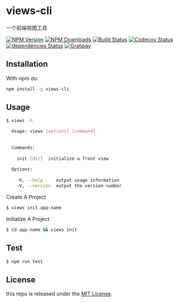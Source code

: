 # views-cli

一个前端视图工具

[![NPM Version][npm-image]][npm-url]
[![NPM Downloads][downloads-image]][downloads-url]
[![Build Status][travis-image]][travis-url]
[![Codecov Status][codecov-image]][codecov-url]
[![dependencies Status][dependencies-image]][dependencies-url]
[![Gratipay][licensed-image]][licensed-url]

## Installation
With npm do:
```bash
npm install -g views-cli
```

## Usage

```bash
$ views -h

  Usage: views [options] [command]                                                                                                
                                                                                                                                
                                                                                                                                
  Commands:                                                                                                                     
                                                                                                                                
    init [dir]  initialize a front view                                                                                         
                                                                                                                                
  Options:                                                                                                                      
                                                                                                                                
    -h, --help     output usage information                                                                                     
    -V, --version  output the version number
```

Create A Project
```bash
$ views init app-name
```

Initialize A Project
```bash
$ cd app-name && views init
```

## Test

```bash
$ npm run test
```

## License

this repo is released under the [MIT
License](http://www.opensource.org/licenses/MIT).


[npm-image]: https://img.shields.io/npm/v/views-cli.svg
[npm-url]: https://www.npmjs.org/package/views-cli
[downloads-image]: https://img.shields.io/npm/dm/views-cli.svg
[downloads-url]: https://npmjs.org/package/views-cli
[travis-image]: https://travis-ci.org/kenode/views-cli.svg?branch=master
[travis-url]: https://travis-ci.org/kenode/views-cli
[codecov-image]: https://img.shields.io/codecov/c/github/kenode/views-cli/master.svg
[codecov-url]:   https://codecov.io/github/kenode/views-cli?branch=master
[dependencies-image]: https://david-dm.org/kenode/views-cli/status.svg
[dependencies-url]: https://david-dm.org/kenode/views-cli
[licensed-image]: https://img.shields.io/badge/license-MIT-blue.svg
[licensed-url]: ./LICENSE